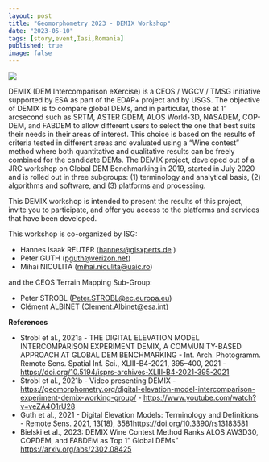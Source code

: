 ```yaml
---
layout: post
title: "Geomorphometry 2023 - DEMIX Workshop"
date: "2023-05-10"
tags: [story,event,Iasi,Romania]
published: true
image: false
---
```



![]({{site.baseurl}}/uploads/img/logos/demix_logo.png)

DEMIX (DEM Intercomparison eXercise) is a CEOS / WGCV / TMSG initiative supported by ESA as part of the EDAP+ project and by USGS. The objective of DEMIX is to compare global DEMs, and in particular, those at 1” arcsecond such as SRTM, ASTER GDEM, ALOS World-3D, NASADEM, COP-DEM, and FABDEM to allow different users to select the one that best suits their needs in their areas of interest. This choice is based on the results of criteria tested in different areas and evaluated using a “Wine contest” method where both quantitative and qualitative results can be freely combined for the candidate DEMs. The DEMIX project, developed out of a JRC workshop on Global DEM Benchmarking in 2019, started in July 2020 and is rolled out in three subgroups: (1) terminology and analytical basis, (2) algorithms and software, and (3) platforms and processing.  

This DEMIX workshop is intended to present the results of this project, invite you to participate, and offer you access to the platforms and services that have been developed.

This workshop is co-organized by ISG:
- Hannes Isaak REUTER (<a href="mailto:hannes@gisxperts.de">hannes@gisxperts.de </a>)
- Peter GUTH (<a href="mailto:pguth@verizon.net">pguth@verizon.net</a>)
- Mihai NICULITA (<a href="mailto:mihai.niculita@uaic.ro">mihai.niculita@uaic.ro</a>)

and the CEOS Terrain Mapping Sub-Group:
- Peter STROBL (<a href="mailto:Peter.STROBL@ec.europa.eu">Peter.STROBL@ec.europa.eu</a>)
- Clément ALBINET (<a rel="noreferrer noopener" href="mailto:Clement.Albinet@esa.int" target="_blank">Clement.Albinet@esa.int</a>)


**References**

- Strobl et al., 2021a - THE DIGITAL ELEVATION MODEL INTERCOMPARISON EXPERIMENT DEMIX, A COMMUNITY-BASED APPROACH AT GLOBAL DEM BENCHMARKING - Int. Arch. Photogramm. Remote Sens. Spatial Inf. Sci., XLIII-B4-2021, 395–400, 2021 - <a href="https://doi.org/10.5194/isprs-archives-XLIII-B4-2021-395-2021">https://doi.org/10.5194/isprs-archives-XLIII-B4-2021-395-2021</a>
- Strobl et al., 2021b - Video presenting DEMIX - <a href="https://geomorphometry.org/digital-elevation-model-intercomparison-experiment-demix-working-group/">https://geomorphometry.org/digital-elevation-model-intercomparison-experiment-demix-working-group/</a> - <a href="https://www.youtube.com/watch?v=veZA4O1rU28">https://www.youtube.com/watch?v=veZA4O1rU28</a>
- Guth et al., 2021 - Digital Elevation Models: Terminology and Definitions - Remote Sens. 2021, 13(18), 3581<a href="https://doi.org/10.3390/rs13183581">https://doi.org/10.3390/rs13183581</a>
- Bielski et al., 2023: DEMIX Wine Contest Method Ranks ALOS AW3D30, COPDEM, and FABDEM as Top 1&#8221; Global DEMs&#8221; <a rel="noreferrer noopener" href="https://arxiv.org/abs/2302.08425" target="_blank">https://arxiv.org/abs/2302.08425</a>

